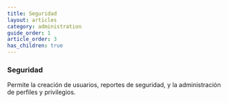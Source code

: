 ```yaml
---
title: Seguridad
layout: articles
category: administration
guide_order: 1
article_order: 3
has_children: true
---
```


### Seguridad

Permite la creación de usuarios, reportes de seguridad, y la administración de perfiles y privilegios.
